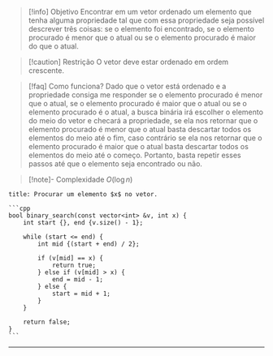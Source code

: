 > [!info] Objetivo
> Encontrar em um vetor ordenado um elemento que tenha alguma propriedade tal que com essa propriedade seja possível descrever três coisas: se o elemento foi encontrado, se o elemento procurado é menor que o atual ou se o elemento procurado é maior do que o atual.

> [!caution] Restrição
> O vetor deve estar ordenado em ordem crescente.

> [!faq] Como funciona?
> Dado que o vetor está ordenado e a propriedade consiga me responder se o elemento procurado é menor que o atual, se o elemento procurado é maior que o atual ou se o elemento procurado é o atual, a busca binária irá escolher o elemento do meio do vetor e checará a propriedade, se ela nos retornar que o elemento procurado é menor que o atual basta descartar todos os elementos do meio até o fim, caso contrário se ela nos retornar que o elemento procurado é maior que o atual basta descartar todos os elementos do meio até o começo. Portanto, basta repetir esses passos até que o elemento seja encontrado ou não.

> [!note]- Complexidade
> $O(\log n)$

`````ad-example
title: Procurar um elemento $x$ no vetor.

```cpp
bool binary_search(const vector<int> &v, int x) {
    int start {}, end {v.size() - 1};

    while (start <= end) {
        int mid {(start + end) / 2};

        if (v[mid] == x) {
            return true;
        } else if (v[mid] > x) {
            end = mid - 1;
        } else {
            start = mid + 1;
        }
    }

    return false;
}
```
`````

---